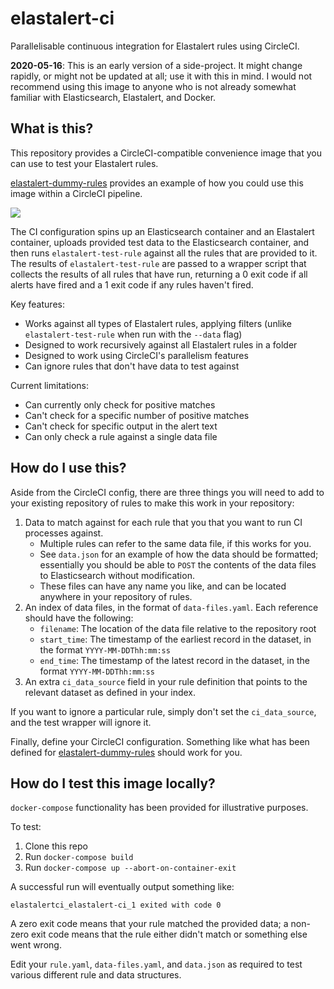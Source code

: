 # elastalert-ci

Parallelisable continuous integration for Elastalert rules using CircleCI.

**2020-05-16**: This is an early version of a side-project. It might change rapidly,
or might not be updated at all; use it with this in mind. I would not recommend
using this image to anyone who is not already somewhat familiar with Elasticsearch,
Elastalert, and Docker.

## What is this?

This repository provides a CircleCI-compatible convenience image that you can
use to test your Elastalert rules.

[elastalert-dummy-rules](https://github.com/ferozsalam/elastalert-dummy-rules)
provides an example of how you could use this image within a CircleCI pipeline.

![](https://padlock.argh.in/images/circleci.png)

The CI configuration spins up an Elasticsearch container and an Elastalert 
container, uploads provided test data to the Elasticsearch container, and then
runs `elastalert-test-rule` against all the rules that are provided to it.
The results of `elastalert-test-rule` are passed to a wrapper script that
collects the results of all rules that have run, returning a 0 exit code if all
alerts have fired and a 1 exit code if any rules haven't fired.

Key features:

- Works against all types of Elastalert rules, applying filters
  (unlike `elastalert-test-rule` when run with the `--data` flag)
- Designed to work recursively against all Elastalert rules in a folder
- Designed to work using CircleCI's parallelism features
- Can ignore rules that don't have data to test against

Current limitations:

- Can currently only check for positive matches
- Can't check for a specific number of positive matches
- Can't check for specific output in the alert text
- Can only check a rule against a single data file

## How do I use this?

Aside from the CircleCI config, there are three things you
will need to add to your existing repository of rules to make this work in your
repository:

1. Data to match against for each rule that you that you want to run CI processes
against.
    - Multiple rules can refer to the same data file, if this works for you.
    - See `data.json` for an example of how the data should be formatted; essentially
      you should be able to `POST` the contents of the data files to Elasticsearch
      without modification.
    - These files can have any name you like, and can be located anywhere 
      in your repository of rules.
2. An index of data files, in the format of `data-files.yaml`. Each reference should have
   the following:
    - `filename`: The location of the data file relative to the repository root
    - `start_time`: The timestamp of the earliest record in the dataset, in the format `YYYY-MM-DDThh:mm:ss`
    - `end_time`: The timestamp of the latest record in the dataset, in the format `YYYY-MM-DDThh:mm:ss`
3. An extra `ci_data_source` field in your rule definition that points to the 
   relevant dataset as defined in your index.

If you want to ignore a particular rule, simply don't set the `ci_data_source`, and
the test wrapper will ignore it.

Finally, define your CircleCI configuration. Something like what has been defined for
[elastalert-dummy-rules][1] should work for you.

## How do I test this image locally?

`docker-compose` functionality has been provided for illustrative purposes.

To test:

1. Clone this repo
2. Run `docker-compose build`
3. Run `docker-compose up --abort-on-container-exit`

A successful run will eventually output something like:

```
elastalertci_elastalert-ci_1 exited with code 0
```

A zero exit code means that your rule matched the provided data; a non-zero exit
code means that the rule either didn't match or something else went wrong.

Edit your `rule.yaml`, `data-files.yaml`, and `data.json` as required to test
various different rule and data structures.

[1]: https://github.com/ferozsalam/elastalert-dummy-rules/blob/master/.circleci/config.yml
